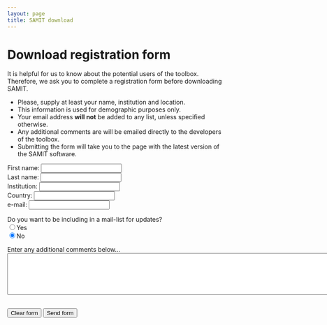 ```yaml
---
layout: page
title: SAMIT download
---
```


# Download registration form

It is helpful for us to know about the potential users of the toolbox. Therefore, we ask you to complete a registration form before downloading SAMIT.

* Please, supply at least your name, institution and location.
* This information is used for demographic purposes only.
* Your email address **will not** be added to any list, unless specified otherwise.
* Any additional comments are will be emailed directly to the developers of the toolbox.
* Submitting the form will take you to the page with the latest version of the SAMIT software.

<form action="http://formspree.io/samit@umcg.nl" method="POST">
  <input type="hidden" name="_subject" value="SAMIT: New form" />
  <input type="hidden" name="_cc" value="d.vallez-garcia@umcg.nl" />
  <input type="hidden" name="_next" value="{{ site.baseurl }}/download" />
  <input type="text" name="_gotcha" style="display:none" />
  <p>
  First name:  <input type="text" name="firstname"> <br>
  Last name:   <input type="text" name="lastname"> <br>
  Institution: <input type="text" name="institute"> <br>
  Country:     <input type="text" name="country"> <br>
  e-mail:      <input type="email" name="_replyto"> <br>
  </p>
  
  <p>
  Do you want to be including in a mail-list for updates?<br>
  <input type="radio" name="mail-list" value="Yes">Yes<br>
  <input type="radio" name="mail-list" value="No" checked>No<br>
  </p>
  
  <p>
  Enter any additional comments below...<br>
  <textarea name="body" rows="6" cols="100">
  </textarea>
  </p>
  <br>
  <input type="reset" value="Clear form">
  <input type="submit" value="Send form">

</form>
